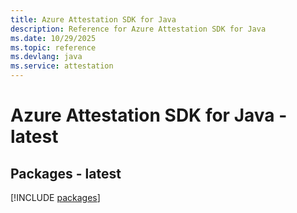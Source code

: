 ```yaml
---
title: Azure Attestation SDK for Java
description: Reference for Azure Attestation SDK for Java
ms.date: 10/29/2025
ms.topic: reference
ms.devlang: java
ms.service: attestation
---
```

# Azure Attestation SDK for Java - latest
## Packages - latest
[!INCLUDE [packages](attestation-index.md)]